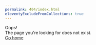 ```yaml
---
permalink: 404/index.html
eleventyExcludeFromCollections: true
---
```

<section class="hero">
  <div class="hero-title">Oops!</div>
  <div class="hero-subtitle">The page you're looking for does not exist.</div>
</section>
<section class="page-content">
  <div class="action-link-container"><a href="index.njk" class="posts-backlink">Go home</a></div>
</section>
